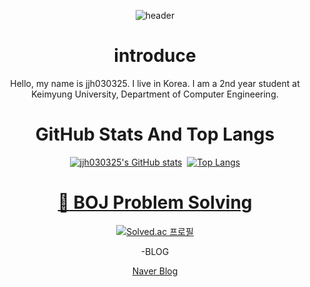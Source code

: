<div align="center">

  ![header](https://capsule-render.vercel.app/api?type=waving&text=Hello%20World)

  <h1>introduce</h1>
  
  Hello, my name is jjh030325. I live in Korea. I am a 2nd year student at Keimyung University, Department of Computer Engineering.
  
  <h1>GitHub Stats And Top Langs</h1>
  
  [![jjh030325's GitHub stats](https://github-readme-stats.vercel.app/api?username=jjh030325&count-private=true&theme=dark)](https://github.com/jjh030325/github-readme-stats)
﻿  [![Top Langs](https://github-readme-stats.vercel.app/api/top-langs/?username=jjh030325&langs_count=10&layout=compact&theme=dark)](https://github.com/jjh030325/jjh030325)

  <a href="https://solved.ac/profile/wpqlks7" > <h1>:muscle: BOJ Problem Solving </h1> </a>

  [![Solved.ac
  프로필](http://mazassumnida.wtf/api/v2/generate_badge?boj=wpqlks7)](https://solved.ac/wpqlks7)

  -BLOG

  [Naver Blog](https://blog.naver.com/wpqlks7)
</div>

